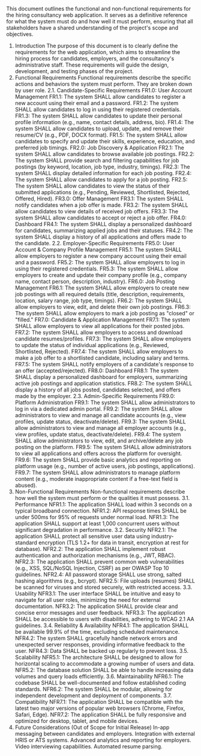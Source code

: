 This document outlines the functional and non-functional requirements for the hiring consultancy web application. It serves as a definitive reference for what the system must do and how well it must perform, ensuring that all stakeholders have a shared understanding of the project's scope and objectives.
1. Introduction
The purpose of this document is to clearly define the requirements for the web application, which aims to streamline the hiring process for candidates, employers, and the consultancy's administrative staff. These requirements will guide the design, development, and testing phases of the project.
2. Functional Requirements
Functional requirements describe the specific actions and behaviors the system must perform. They are broken down by user role.
2.1. Candidate-Specific Requirements
FR1.0: User Account Management
FR1.1: The system SHALL allow candidates to register a new account using their email and a password.
FR1.2: The system SHALL allow candidates to log in using their registered credentials.
FR1.3: The system SHALL allow candidates to update their personal profile information (e.g., name, contact details, address, bio).
FR1.4: The system SHALL allow candidates to upload, update, and remove their resume/CV (e.g., PDF, DOCX format).
FR1.5: The system SHALL allow candidates to specify and update their skills, experience, education, and preferred job timings.
FR2.0: Job Discovery & Application
FR2.1: The system SHALL allow candidates to browse available job postings.
FR2.2: The system SHALL provide search and filtering capabilities for job postings (by keyword, location, job type, industry, timings).
FR2.3: The system SHALL display detailed information for each job posting.
FR2.4: The system SHALL allow candidates to apply for a job posting.
FR2.5: The system SHALL allow candidates to view the status of their submitted applications (e.g., Pending, Reviewed, Shortlisted, Rejected, Offered, Hired).
FR3.0: Offer Management
FR3.1: The system SHALL notify candidates when a job offer is made.
FR3.2: The system SHALL allow candidates to view details of received job offers.
FR3.3: The system SHALL allow candidates to accept or reject a job offer.
FR4.0: Dashboard
FR4.1: The system SHALL display a personalized dashboard for candidates, summarizing applied jobs and their statuses.
FR4.2: The system SHALL display a history of all applications and offers made to the candidate.
2.2. Employer-Specific Requirements
FR5.0: User Account & Company Profile Management
FR5.1: The system SHALL allow employers to register a new company account using their email and a password.
FR5.2: The system SHALL allow employers to log in using their registered credentials.
FR5.3: The system SHALL allow employers to create and update their company profile (e.g., company name, contact person, description, industry).
FR6.0: Job Posting Management
FR6.1: The system SHALL allow employers to create new job postings with all required details (title, description, requirements, location, salary range, job type, timings).
FR6.2: The system SHALL allow employers to view, edit, and delete their own job postings.
FR6.3: The system SHALL allow employers to mark a job posting as "closed" or "filled."
FR7.0: Candidate & Application Management
FR7.1: The system SHALL allow employers to view all applications for their posted jobs.
FR7.2: The system SHALL allow employers to access and download candidate resumes/profiles.
FR7.3: The system SHALL allow employers to update the status of individual applications (e.g., Reviewed, Shortlisted, Rejected).
FR7.4: The system SHALL allow employers to make a job offer to a shortlisted candidate, including salary and terms.
FR7.5: The system SHALL notify employers of a candidate's response to an offer (accepted/rejected).
FR8.0: Dashboard
FR8.1: The system SHALL display a personalized dashboard for employers, summarizing active job postings and application statistics.
FR8.2: The system SHALL display a history of all jobs posted, candidates selected, and offers made by the employer.
2.3. Admin-Specific Requirements
FR9.0: Platform Administration
FR9.1: The system SHALL allow administrators to log in via a dedicated admin portal.
FR9.2: The system SHALL allow administrators to view and manage all candidate accounts (e.g., view profiles, update status, deactivate/delete).
FR9.3: The system SHALL allow administrators to view and manage all employer accounts (e.g., view profiles, update status, deactivate/delete).
FR9.4: The system SHALL allow administrators to view, edit, and archive/delete any job posting on the platform.
FR9.5: The system SHALL allow administrators to view all applications and offers across the platform for oversight.
FR9.6: The system SHALL provide basic analytics and reporting on platform usage (e.g., number of active users, job postings, applications).
FR9.7: The system SHALL allow administrators to manage platform content (e.g., moderate inappropriate content if a free-text field is abused).
3. Non-Functional Requirements
Non-functional requirements describe how well the system must perform or the qualities it must possess.
3.1. Performance
NFR1.1: The application SHALL load within 3 seconds on a typical broadband connection.
NFR1.2: API response times SHALL be under 500ms for 95% of requests under normal load.
NFR1.3: The application SHALL support at least 1,000 concurrent users without significant degradation in performance.
3.2. Security
NFR2.1: The application SHALL protect all sensitive user data using industry-standard encryption (TLS 1.2+ for data in transit, encryption at rest for database).
NFR2.2: The application SHALL implement robust authentication and authorization mechanisms (e.g., JWT, RBAC).
NFR2.3: The application SHALL prevent common web vulnerabilities (e.g., XSS, SQL/NoSQL Injection, CSRF) as per OWASP Top 10 guidelines.
NFR2.4: All password storage SHALL use strong, salted hashing algorithms (e.g., bcrypt).
NFR2.5: File uploads (resumes) SHALL be scanned for viruses and stored securely, with restricted access.
3.3. Usability
NFR3.1: The user interface SHALL be intuitive and easy to navigate for all user roles, minimizing the need for external documentation.
NFR3.2: The application SHALL provide clear and concise error messages and user feedback.
NFR3.3: The application SHALL be accessible to users with disabilities, adhering to WCAG 2.1 AA guidelines.
3.4. Reliability & Availability
NFR4.1: The application SHALL be available 99.9% of the time, excluding scheduled maintenance.
NFR4.2: The system SHALL gracefully handle network errors and unexpected server responses, providing informative feedback to the user.
NFR4.3: Data SHALL be backed up regularly to prevent loss.
3.5. Scalability
NFR5.1: The architecture SHALL be designed to allow for horizontal scaling to accommodate a growing number of users and data.
NFR5.2: The database solution SHALL be able to handle increasing data volumes and query loads efficiently.
3.6. Maintainability
NFR6.1: The codebase SHALL be well-documented and follow established coding standards.
NFR6.2: The system SHALL be modular, allowing for independent development and deployment of components.
3.7. Compatibility
NFR7.1: The application SHALL be compatible with the latest two major versions of popular web browsers (Chrome, Firefox, Safari, Edge).
NFR7.2: The application SHALL be fully responsive and optimized for desktop, tablet, and mobile devices.
4. Future Considerations (Out of Scope for Initial Release)
In-app messaging between candidates and employers.
Integration with external HRIS or ATS systems.
Advanced analytics and reporting for employers.
Video interviewing capabilities.
Automated resume parsing.
